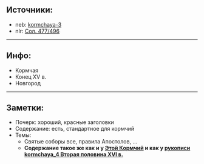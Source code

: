 ## Источники:

* neb: [kormchaya-3][neb]
* nlr: [Сол. 477/496][nlr]

***

## Инфо:

* Кормчая
* Конец XV в.
* Новгород

***

## Заметки:

* Почерк: хороший, красные заголовки
* Содержание: есть, стандартное для кормчий
* Темы:
    * Святые соборы все, правила Апостолов, ...
    * **Содержание такое же как и у [Этой Кормчий][304-i/f-304i-206]
      и как у [рукописи kormchaya_4 Вторая половина XVI в.][kormchaya_4]**

      
[neb]: https://kp.rusneb.ru/item/material/kormchaya-3
[nlr]: https://nlr.ru/manuscripts/RA1527/elektronnyiy-katalog?ab=E40B1692-8A78-4543-8495-3AA0C4E1DEEE

[304-i/f-304i-206]: ../../../rsl/rsl304_i/f_304i_206/README.md
[kormchaya_4]: ../kormchaya_4/README.md






